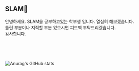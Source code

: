 ## SLAM🌱 

안녕하세요. SLAM을 공부하고있는 학부생 입니다. 열심히 해보겠습니다.   
틀린 부분이나 지적할 부분 있으시면 피드백 부탁드리겠습니다.   
감사합니다.


<br>
<br>
<br>

![Anurag's GitHub stats](https://github-readme-stats.vercel.app/api?username=Kangsoonhyuk&show_icons=true)  



